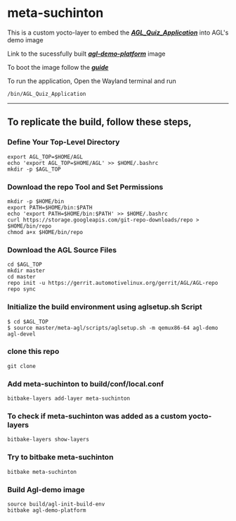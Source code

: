 # meta-suchinton

This is a custom yocto-layer to embed the [***AGL_Quiz_Application***](https://github.com/suchinton/AGL_Quiz_Application) into AGL's demo image

Link to the sucessfully built [***agl-demo-platform***](https://drive.google.com/file/d/1Bk1bsHDEg9JTm5gXALjq7kz4rtOfkrzM/view?usp=sharing) image

To boot the image follow the [***guide***](https://docs.automotivelinux.org/en/master/#01_Getting_Started/01_Quickstart/01_Using_Ready_Made_Images/)

To run the application, Open the Wayland terminal and run

```
/bin/AGL_Quiz_Application
```
---

## To replicate the build, follow these steps,

### Define Your Top-Level Directory

```
export AGL_TOP=$HOME/AGL
echo 'export AGL_TOP=$HOME/AGL' >> $HOME/.bashrc
mkdir -p $AGL_TOP
```

### Download the repo Tool and Set Permissions

```
mkdir -p $HOME/bin
export PATH=$HOME/bin:$PATH
echo 'export PATH=$HOME/bin:$PATH' >> $HOME/.bashrc
curl https://storage.googleapis.com/git-repo-downloads/repo > $HOME/bin/repo
chmod a+x $HOME/bin/repo
```

### Download the AGL Source Files

```
cd $AGL_TOP
mkdir master
cd master
repo init -u https://gerrit.automotivelinux.org/gerrit/AGL/AGL-repo
repo sync
```

### Initialize the build environment using aglsetup.sh Script

```
$ cd $AGL_TOP
$ source master/meta-agl/scripts/aglsetup.sh -m qemux86-64 agl-demo agl-devel
```

### clone this repo

```
git clone 
```

### Add meta-suchinton to build/conf/local.conf

```
bitbake-layers add-layer meta-suchinton
```

### To check if meta-suchinton was added as a custom yocto-layers

```
bitbake-layers show-layers
```

### Try to bitbake meta-suchinton

```
bitbake meta-suchinton
```

### Build Agl-demo image
```
source build/agl-init-build-env
bitbake agl-demo-platform
```
